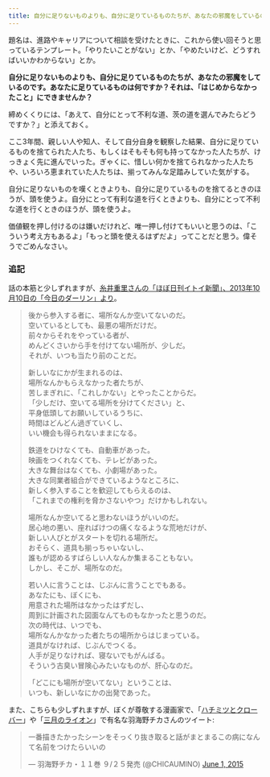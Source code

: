 ```yaml
---
title: 自分に足りないものよりも、自分に足りているものたちが、あなたの邪魔をしているのです
---
```


題名は、進路やキャリアについて相談を受けたときに、これから使い回そうと思っているテンプレート。「やりたいことがない」とか、「やめたいけど、どうすればいいかわからない」とか。

**自分に足りないものよりも、自分に足りているものたちが、あなたの邪魔をしているのです。あなたに足りているものは何ですか？それは、「はじめからなかったこと」にできませんか？**

締めくくりには、「あえて、自分にとって不利な道、茨の道を選んでみたらどうですか？」と添えておく。

ここ3年間、親しい人や知人、そして自分自身を観察した結果、自分に足りているものを捨てられた人たち、もしくはそもそも何も持ってなかった人たちが、けっきょく先に進んでいった。ぎゃくに、惜しい何かを捨てられなかった人たちや、いろいろ恵まれていた人たちは、揃ってみんな足踏みしていた気がする。

自分に足りないものを嘆くときよりも、自分に足りているものを捨てるときのほうが、頭を使うよ。自分にとって有利な道を行くときよりも、自分にとって不利な道を行くときのほうが、頭を使うよ。

価値観を押し付けるのは嫌いだけれど、唯一押し付けてもいいと思うのは、「こういう考え方もあるよ」「もっと頭を使えるはずだよ」ってことだと思う。偉そうでごめんなさい。

### 追記

話の本筋と少しずれますが、[糸井重里さんの「ほぼ日刊イトイ新聞」、2013年10月10日の「今日のダーリン」より](https://www.1101.com/readers/2013-10-13.html)。

> 後から参入する者に、場所なんか空いてないのだ。<br>
> 空いているとしても、最悪の場所だけだ。<br>
> 前々からそれをやっている者が、<br>
> めんどくさいから手を付けてない場所が、少しだ。<br>
> それが、いつも当たり前のことだ。
>
> 新しいなにかが生まれるのは、<br>
> 場所なんかもらえなかった者たちが、<br>
> 苦しまぎれに、「これしかない」とやったことからだ。<br>
> 「少しだけ、空いてる場所を分けてください」と、<br>
> 平身低頭してお願いしているうちに、<br>
> 時間はどんどん過ぎていくし、<br>
> いい機会も得られないままになる。
>
> 鉄道をひけなくても、自動車があった。<br>
> 映画をつくれなくても、テレビがあった。<br>
> 大きな舞台はなくても、小劇場があった。<br>
> 大きな同業者組合ができているようなところに、<br>
> 新しく参入することを歓迎してもらえるのは、<br>
> 「これまでの権利を脅かさないやつ」だけかもしれない。
>
> 場所なんか空いてると思わないほうがいいのだ。<br>
> 居心地の悪い、座ればけつの痛くなるような荒地だけが、<br>
> 新しい人びとがスタートを切れる場所だ。<br>
> おそらく、道具も揃っちゃいないし、<br>
> 誰もが認めるすばらしい人なんか集まることもない。<br>
> しかし、そこが、場所なのだ。
>
> 若い人に言うことは、じぶんに言うことでもある。<br>
> あなたにも、ぼくにも、<br>
> 用意された場所はなかったはずだし、<br>
> 周到に計画された図面なんてものもなかったと思うのだ。<br>
> 次の時代は、いつでも、<br>
> 場所なんかなかった者たちの場所からはじまっている。<br>
> 道具がなければ、じぶんでつくる。<br>
> 人手が足りなければ、寝ないでもがんばる。<br>
> そういう古臭い冒険心みたいなものが、肝心なのだ。
>
> 「どこにも場所が空いてない」ということは、<br>
> いつも、新しいなにかの出発であった。

また、こちらも少しずれますが、ぼくが尊敬する漫画家で、「[ハチミツとクローバー](http://www.amazon.co.jp/381/dp/B00DAQ0W3G?tag=chibicode-22)」や「[三月のライオン](http://www.amazon.co.jp/3-1-ebook/dp/B00GYLEVRW?tag=chibicode-22)」で有名な羽海野チカさんのツイート:

<blockquote class="twitter-tweet" lang="en"><p lang="ja" dir="ltr">一番描きたかったシーンをそっくり抜き取ると話がまとまるこの病になんて名前をつけたらいいの</p>&mdash; 羽海野チカ・１１巻 ９/２５発売 (@CHICAUMINO) <a href="https://twitter.com/CHICAUMINO/status/605263637515599872">June 1, 2015</a></blockquote>
